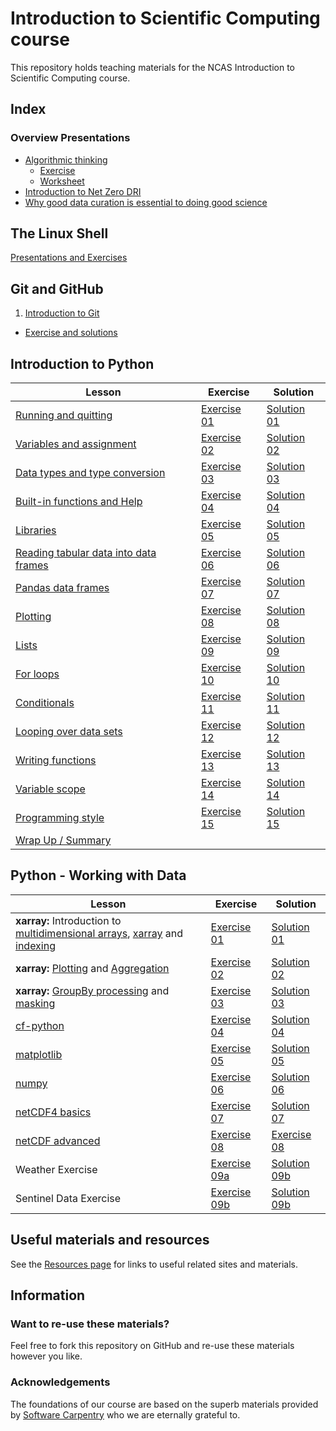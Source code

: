# Introduction to Scientific Computing course
This repository holds teaching materials for the NCAS Introduction to Scientific Computing course.  

## Index  
### Overview Presentations  
* [Algorithmic thinking](https://github.com/ncasuk/ncas-isc/blob/main/working_practices/Algorithmic_thinking.pdf)  
    * [Exercise](https://github.com/ncasuk/ncas-isc/blob/main/working_practices/Algorithmic_thinking_exercise_1.pdf)  
    * [Worksheet](https://github.com/ncasuk/ncas-isc/blob/main/working_practices/Algorithmic_thinking_exercise_1_worksheet.pdf)
* [Introduction to Net Zero DRI](https://github.com/ncasuk/ncas-isc/blob/main/working_practices/Introduction_to_Net_Zero.pdf)
* [Why good data curation is essential to doing good science](https://github.com/ncasuk/ncas-isc/blob/main/working_practices/Why_good_data_management_is_essential_for_good_science.pdf)  

## The Linux Shell  
[Presentations and Exercises](https://ncasuk.github.io/ncas-isc-shell/) 

## Git and GitHub
1. [Introduction to Git](https://github.com/ncasuk/ncas-isc/blob/main/version_control/01_git_intro.pdf)
* [Exercise and solutions](https://github.com/ncasuk/ncas-isc/blob/main/version_control/01_git_exercise.md) 

## Introduction to Python

| Lesson | Exercise | Solution |
| ------ | -------- | -------- |
| [Running and quitting](https://swcarpentry.github.io/python-novice-gapminder/01-run-quit.html) | [Exercise 01](/python-intro/exercises/ex01_running_notebooks.ipynb) | [Solution 01](/python-intro/solutions/ex01_running_notebooks.ipynb) |
| [Variables and assignment](https://swcarpentry.github.io/python-novice-gapminder/02-variables.html) | [Exercise 02](/python-intro/exercises/ex02_variables_assignment.ipynb) | [Solution 02](/python-intro/solutions/ex02_variables_assignment.ipynb) |
| [Data types and type conversion](https://swcarpentry.github.io/python-novice-gapminder/03-types-conversion.html) | [Exercise 03](/python-intro/exercises/ex03_data_types.ipynb) | [Solution 03](/python-intro/solutions/ex03_data_types.ipynb) |
| [Built-in functions and Help](https://swcarpentry.github.io/python-novice-gapminder/04-built-in.html) | [Exercise 04](/python-intro/exercises/ex04_built_in_functions.ipynb) | [Solution 04](/python-intro/solutions/ex04_built_in_functions.ipynb) |
| [Libraries](https://swcarpentry.github.io/python-novice-gapminder/06-libraries.html) | [Exercise 05](/python-intro/exercises/ex05_libraries.ipynb) | [Solution 05](/python-intro/solutions/ex05_libraries.ipynb) |
| [Reading tabular data into data frames](https://swcarpentry.github.io/python-novice-gapminder/07-reading-tabular.html) | [Exercise 06](/python-intro/exercises/ex06_dataframes.ipynb) | [Solution 06](/python-intro/solutions/ex06_dataframes.ipynb) |
| [Pandas data frames](https://swcarpentry.github.io/python-novice-gapminder/08-data-frames.html) | [Exercise 07](/python-intro/exercises/ex07_pandas_dataframes.ipynb) | [Solution 07](/python-intro/solutions/ex07_pandas_dataframes.ipynb) |
| [Plotting](https://swcarpentry.github.io/python-novice-gapminder/09-plotting.html) | [Exercise 08](/python-intro/exercises/ex08_plotting.ipynb) | [Solution 08](/python-intro/solutions/ex08_plotting.ipynb) |
| [Lists](https://swcarpentry.github.io/python-novice-gapminder/11-lists.html) | [Exercise 09](/python-intro/exercises/ex09_lists.ipynb) | [Solution 09](/python-intro/solutions/ex09_lists.ipynb) |
| [For loops](https://swcarpentry.github.io/python-novice-gapminder/12-for-loops.html) | [Exercise 10](/python-intro/exercises/ex10_for_loops.ipynb) | [Solution 10](/python-intro/solutions/ex10_for_loops.ipynb) |
| [Conditionals](https://swcarpentry.github.io/python-novice-gapminder/13-conditionals.html) | [Exercise 11](/python-intro/exercises/ex11_conditionals.ipynb) | [Solution 11](/python-intro/solutions/ex11_conditionals.ipynb) |
| [Looping over data sets](https://swcarpentry.github.io/python-novice-gapminder/14-looping-data-sets.html) | [Exercise 12](/python-intro/exercises/ex12_looping_data_sets.ipynb) | [Solution 12](/python-intro/solutions/ex12_looping_data_sets.ipynb) |
| [Writing functions](https://swcarpentry.github.io/python-novice-gapminder/16-writing-functions.html) | [Exercise 13](/python-intro/exercises/ex13_writing_functions.ipynb) | [Solution 13](/python-intro/solutions/ex13_writing_functions.ipynb) |
| [Variable scope](https://swcarpentry.github.io/python-novice-gapminder/17-scope.html) | [Exercise 14](/python-intro/exercises/ex14_variable_scope.ipynb) | [Solution 14](/python-intro/solutions/ex14_variable_scope.ipynb) |
| [Programming style](https://swcarpentry.github.io/python-novice-gapminder/18-style.html) | [Exercise 15](/python-intro/exercises/ex15_programming_style.ipynb) | [Solution 15](/python-intro/solutions/ex15_programming_style.ipynb) |
| [Wrap Up / Summary](/python-intro/exercises/ex16_wrap_up.ipynb) |

## Python - Working with Data

| Lesson | Exercise | Solution |
| ------ | -------- | -------- |
| __xarray:__ Introduction to [multidimensional arrays](https://geohackweek.github.io/nDarrays/01-introduction/), [xarray](https://geohackweek.github.io/nDarrays/02-xarray-architecture/) and [indexing](https://geohackweek.github.io/nDarrays/03-label-based-indexing/) | [Exercise 01](/python-data/exercises/ex01_xarray_intro.ipynb) | [Solution 01](/python-data/solutions/ex01_xarray_intro.ipynb) |
| __xarray:__ [Plotting](https://geohackweek.github.io/nDarrays/04-plotting/) and [Aggregation](https://geohackweek.github.io/nDarrays/05-aggregation/) | [Exercise 02](/python-data/exercises/ex02_plotting_and_aggregation.ipynb) | [Solution 02](/python-data/solutions/ex02_plotting_and_aggregation.ipynb) |
| __xarray:__ [GroupBy processing](https://geohackweek.github.io/nDarrays/07-groupby-processing/) and [masking](https://geohackweek.github.io/nDarrays/09-masking/) | [Exercise 03](/python-data/exercises/ex03_groupby_processing_and_masking.ipynb) | [Solution 03](/python-data/solutions/ex03_groupby_processing_and_masking.ipynb) |
| [cf-python]() | [Exercise 04](/python-data/exercises/ex04_cf_python.ipynb) | [Solution 04](/python-data/solutions/ex04_cf_python.ipynb) |
| [matplotlib](https://matplotlib.org/stable/users/explain/quick_start.html) | [Exercise 05](/python-data/exercises/ex05_matplotlib.ipynb) | [Solution 05](/python-data/solutions/ex05_matplotlib.ipynb) |
| [numpy](https://numpy.org/doc/stable/user/quickstart.html) | [Exercise 06](/python-data/exercises/ex06_numpy.ipynb) | [Solution 06](/python-data/solutions/ex06_numpy.ipynb) |
| [netCDF4 basics](https://unidata.github.io/netcdf4-python/#tutorial) | [Exercise 07](/python-data/exercises/ex07_netcdf4_basics.ipynb) | [Solution 07](/python-data/solutions/ex07_netcdf4_basics.ipynb) | 
| [netCDF advanced](https://unidata.github.io/netcdf4-python/#dealing-with-time-coordinates) | [Exercise 08](/python-data/exercises/ex08_netcdf4_advanced.ipynb) | [Exercise 08](/python-data/solutions/ex08_netcdf4_advanced.ipynb) |
| Weather Exercise | [Exercise 09a](/python-data/exercises/ex09a_weather_api.ipynb) | [Solution 09b](/python-data/solutions/ex09a_weather_api.ipynb) |
| Sentinel Data Exercise | [Exercise 09b](/python-data/exercises/ex09b_satellite_data.ipynb) | [Solution 09b](/python-data/solutions/ex09b_satellite_data.ipynb) |


## Useful materials and resources

See the [Resources page](resources.md) for links to useful related sites and materials.

## Information  
### Want to re-use these materials?  
Feel free to fork this repository on GitHub and re-use these materials however you like.  

### Acknowledgements  
The foundations of our course are based on the superb materials provided by [Software Carpentry](https://software-carpentry.org/) who we are eternally grateful to. 
